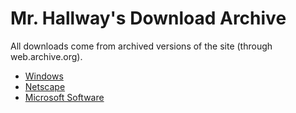 # Mr. Hallway's Download Archive
All downloads come from archived versions of the site (through web.archive.org). 

 - [Windows](windows)
 - [Netscape](netscape)
 - [Microsoft Software](ms-software)
